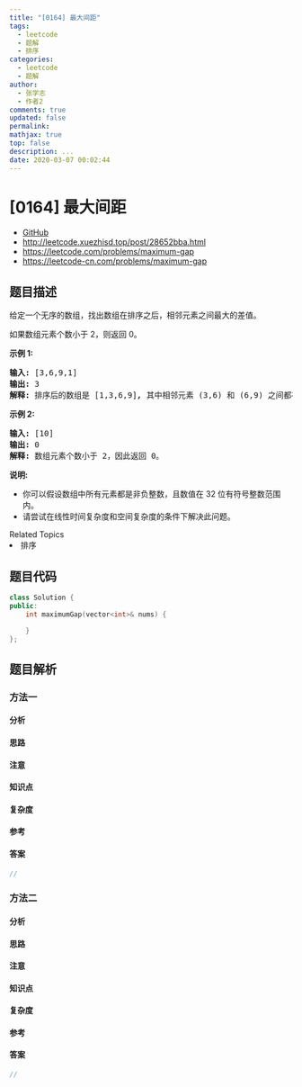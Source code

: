```yaml
---
title: "[0164] 最大间距"
tags:
  - leetcode
  - 题解
  - 排序
categories:
  - leetcode
  - 题解
author:
  - 张学志
  - 作者2
comments: true
updated: false
permalink:
mathjax: true
top: false
description: ...
date: 2020-03-07 00:02:44
---
```



# [0164] 最大间距
* [GitHub](https://github.com/algoboy101/LeetCodeCrowdsource/tree/master/_posts/QA/%5B0164%5D%20%E6%9C%80%E5%A4%A7%E9%97%B4%E8%B7%9D.md)
* http://leetcode.xuezhisd.top/post/28652bba.html
* https://leetcode.com/problems/maximum-gap
* https://leetcode-cn.com/problems/maximum-gap


## 题目描述

<p>给定一个无序的数组，找出数组在排序之后，相邻元素之间最大的差值。</p>

<p>如果数组元素个数小于 2，则返回 0。</p>

<p><strong>示例&nbsp;1:</strong></p>

<pre><strong>输入:</strong> [3,6,9,1]
<strong>输出:</strong> 3
<strong>解释:</strong> 排序后的数组是 [1,3,6,9]<strong><em>, </em></strong>其中相邻元素 (3,6) 和 (6,9) 之间都存在最大差值 3。</pre>

<p><strong>示例&nbsp;2:</strong></p>

<pre><strong>输入:</strong> [10]
<strong>输出:</strong> 0
<strong>解释:</strong> 数组元素个数小于 2，因此返回 0。</pre>

<p><strong>说明:</strong></p>

<ul>
	<li>你可以假设数组中所有元素都是非负整数，且数值在 32 位有符号整数范围内。</li>
	<li>请尝试在线性时间复杂度和空间复杂度的条件下解决此问题。</li>
</ul>
<div><div>Related Topics</div><div><li>排序</li></div></div>


## 题目代码

```cpp
class Solution {
public:
    int maximumGap(vector<int>& nums) {

    }
};
```


## 题目解析


### 方法一

#### 分析

#### 思路

#### 注意

#### 知识点

#### 复杂度

#### 参考

#### 答案

```cpp
//
```


### 方法二

#### 分析

#### 思路

#### 注意

#### 知识点

#### 复杂度

#### 参考

#### 答案

```cpp
//
```


